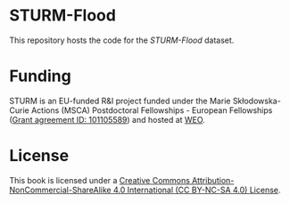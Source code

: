 # STURM-Flood

This repository hosts the code for the *STURM-Flood* dataset.

# Funding
STURM is an EU-funded R&I project funded under the Marie Skłodowska-Curie Actions (MSCA) Postdoctoral Fellowships - European Fellowships ([Grant agreement ID: 101105589](https://doi.org/10.3030/101105589)) and hosted at [WEO](https://www.weo-water.com/).

# License

This book is licensed under a [Creative Commons Attribution-NonCommercial-ShareAlike 4.0 International (CC BY-NC-SA 4.0) License](https://creativecommons.org/licenses/by-nc-sa/4.0/).